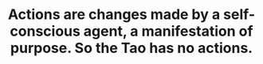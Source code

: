 ---
title: Actions are changes made by a self-conscious agent, a manifestation of purpose. So the Tao has no actions. 
tags: daoism
---